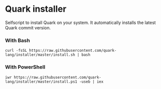 # Quark installer

Selfscript to install Quark on your system.
It automatically installs the latest Quark commit version.

### With Bash
```
curl -fsSL https://raw.githubusercontent.com/quark-lang/installer/master/install.sh | bash
```

### With PowerShell
```
iwr https://raw.githubusercontent.com/quark-lang/installer/master/install.ps1 -useb | iex
```
